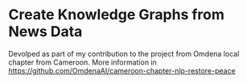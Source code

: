 # Create Knowledge Graphs from News Data

Devolped as part of my contribution to the project from Omdena local chapter from Cameroon. More information in https://github.com/OmdenaAI/cameroon-chapter-nlp-restore-peace
